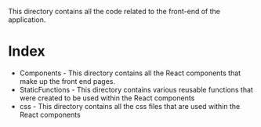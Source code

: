 This directory contains all the code related to the front-end of the application.  

# Index
- Components - This directory contains all the React components that make up the front end pages.
- StaticFunctions - This directory contains various reusable functions that were created to be used within the React components
- css - This directory contains all the css files that are used within the React components
